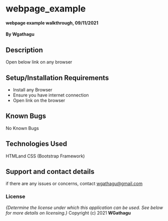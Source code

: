 # webpage_example
#### webpage example walkthrough, 09/11/2021
#### By **Wgathagu**
## Description
Open below link on any browser

## Setup/Installation Requirements
* Install any Browser
* Ensure you have internet connection
* Open link on the browser

## Known Bugs
No Known Bugs
## Technologies Used
HTMLand CSS (Bootstrap Framework)
## Support and contact details
if there are any issues or concerns, contact wgathagu@gmail.com
### License
*{Determine the license under which this application can be used.  See below for more details on licensing.}*
Copyright (c) 2021 **WGathagu**
